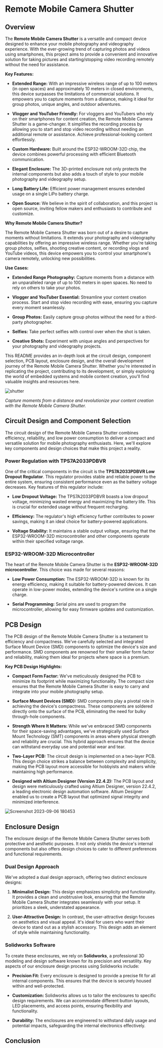 # Remote Mobile Camera Shutter




## Overview

The **Remote Mobile Camera Shutter** is a versatile and compact device designed to enhance your mobile photography and videography experience. With the ever-growing trend of capturing photos and videos using smartphones, this project aims to provide a convenient and innovative solution for taking pictures and starting/stopping video recording remotely without the need for assistance.

**Key Features:**

- **Extended Range:** With an impressive wireless range of up to 100 meters (in open spaces) and approximately 10 meters in closed environments, this device surpasses the limitations of commercial solutions. It empowers you to capture moments from a distance, making it ideal for group photos, unique angles, and outdoor adventures.

- **Vlogger and YouTuber Friendly:** For vloggers and YouTubers who rely on their smartphones for content creation, the Remote Mobile Camera Shutter is a game-changer. It simplifies the recording process by allowing you to start and stop video recording without needing an additional remote or assistance. Achieve professional-looking content effortlessly.

- **Custom Hardware:** Built around the ESP32-WROOM-32D chip, the device combines powerful processing with efficient Bluetooth communication.

- **Elegant Enclosure:** The 3D-printed enclosure not only protects the internal components but also adds a touch of style to your mobile photography and videography setup.

- **Long Battery Life:** Efficient power management ensures extended usage on a single LiPo battery charge.

- **Open Source:** We believe in the spirit of collaboration, and this project is open source, inviting fellow makers and enthusiasts to contribute and customize.

**Why Remote Mobile Camera Shutter?**

The Remote Mobile Camera Shutter was born out of a desire to capture moments without limitations. It extends your photography and videography capabilities by offering an impressive wireless range. Whether you're taking group photos, selfies, shooting creative content, or recording vlogs and YouTube videos, this device empowers you to control your smartphone's camera remotely, unlocking new possibilities.

**Use Cases:**

- **Extended Range Photography:** Capture moments from a distance with an unparalleled range of up to 100 meters in open spaces. No need to rely on others to take your photos.

- **Vlogger and YouTuber Essential:** Streamline your content creation process. Start and stop video recording with ease, ensuring you capture every moment seamlessly.

- **Group Photos:** Easily capture group photos without the need for a third-party photographer.

- **Selfies:** Take perfect selfies with control over when the shot is taken.

- **Creative Shots:** Experiment with unique angles and perspectives for your photography and videography projects.

This README provides an in-depth look at the circuit design, component selection, PCB layout, enclosure design, and the overall development journey of the Remote Mobile Camera Shutter. Whether you're interested in replicating the project, contributing to its development, or simply exploring the world of embedded systems and mobile content creation, you'll find valuable insights and resources here.

![shutter ](https://github.com/deepdewdeep/PhoneCameraShutter/assets/56537975/31b3923a-5b25-4e3f-a4ff-34998637e3c5)

*Capture moments from a distance and revolutionize your content creation with the Remote Mobile Camera Shutter.*

## Circuit Design and Component Selection

The circuit design of the Remote Mobile Camera Shutter combines efficiency, reliability, and low power consumption to deliver a compact and versatile solution for mobile photography enthusiasts. Here, we'll explore key components and design choices that make this project a reality.

### Power Regulation with TPS7A2033PDBVR

One of the critical components in the circuit is the **TPS7A2033PDBVR Low Dropout Regulator**. This regulator provides stable and reliable power to the entire system, ensuring consistent performance even as the battery voltage decreases. Key features of this regulator include:

- **Low Dropout Voltage:** The TPS7A2033PDBVR boasts a low dropout voltage, minimizing wasted energy and maximizing the battery life. This is crucial for extended usage without frequent recharging.

- **Efficiency:** The regulator's high efficiency further contributes to power savings, making it an ideal choice for battery-powered applications.

- **Voltage Stability:** It maintains a stable output voltage, ensuring that the ESP32-WROOM-32D microcontroller and other components operate within their specified voltage range.

### ESP32-WROOM-32D Microcontroller

The heart of the Remote Mobile Camera Shutter is the **ESP32-WROOM-32D microcontroller**. This choice was made for several reasons:

- **Low Power Consumption:** The ESP32-WROOM-32D is known for its energy efficiency, making it suitable for battery-powered devices. It can operate in low-power modes, extending the device's runtime on a single charge.

- **Serial Programming:** Serial pins are used to program the microcontroller, allowing for easy firmware updates and customization.

## PCB Design

The PCB design of the Remote Mobile Camera Shutter is a testament to efficiency and compactness. We've carefully selected and integrated Surface Mount Device (SMD) components to optimize the device's size and performance. SMD components are renowned for their smaller form factor and reliability, making them ideal for projects where space is a premium.

**Key PCB Design Highlights:**

- **Compact Form Factor:** We've meticulously designed the PCB to minimize its footprint while maximizing functionality. The compact size ensures that the Remote Mobile Camera Shutter is easy to carry and integrate into your mobile photography setup.

- **Surface Mount Devices (SMD):** SMD components play a pivotal role in achieving the device's compactness. These components are soldered directly onto the surface of the PCB, eliminating the need for bulky through-hole components.

- **Strength Where It Matters:** While we've embraced SMD components for their space-saving advantages, we've strategically used Surface Mount Technology (SMT) components in areas where physical strength and reliability are crucial. This hybrid approach ensures that the device can withstand everyday use and potential wear and tear.

- **Two-Layer PCB:** The circuit design is implemented on a two-layer PCB. This design choice strikes a balance between complexity and simplicity, making the PCB layout more accessible for hobbyists and makers while maintaining high performance.

- **Designed with Altium Designer (Version 22.4.2):** The PCB layout and design were meticulously crafted using Altium Designer, version 22.4.2, a leading electronic design automation software. Altium Designer enabled us to create a PCB layout that optimized signal integrity and minimized interference.

![Screenshot 2023-09-06 180453](https://github.com/deepdewdeep/Remote-Mobile-Camera-Shutter/assets/56537975/c3b1d5b9-ae9e-4c21-85ec-3f60c6e39e69)

## Enclosure Design

The enclosure design of the Remote Mobile Camera Shutter serves both protective and aesthetic purposes. It not only shields the device's internal components but also offers design choices to cater to different preferences and functional requirements.

### Dual Design Approach

We've adopted a dual design approach, offering two distinct enclosure designs:

1. **Minimalist Design:** This design emphasizes simplicity and functionality. It provides a clean and unobtrusive look, ensuring that the Remote Mobile Camera Shutter integrates seamlessly with your setup. It prioritizes a sleek, understated appearance.

2. **User-Attractive Design:** In contrast, the user-attractive design focuses on aesthetics and visual appeal. It's ideal for users who want their device to stand out as a stylish accessory. This design adds an element of style while maintaining functionality.

### Solidworks Software

To create these enclosures, we rely on **Solidworks**, a professional 3D modeling and design software known for its precision and versatility. Key aspects of our enclosure design process using Solidworks include:

- **Precision Fit:** Every enclosure is designed to provide a precise fit for all internal components. This ensures that the device is securely housed within and well-protected.

- **Customization:** Solidworks allows us to tailor the enclosures to specific design requirements. We can accommodate different button layouts, LED placements, and access points, ensuring flexibility and functionality.

- **Durability:** The enclosures are engineered to withstand daily usage and potential impacts, safeguarding the internal electronics effectively.


## Conclusion
